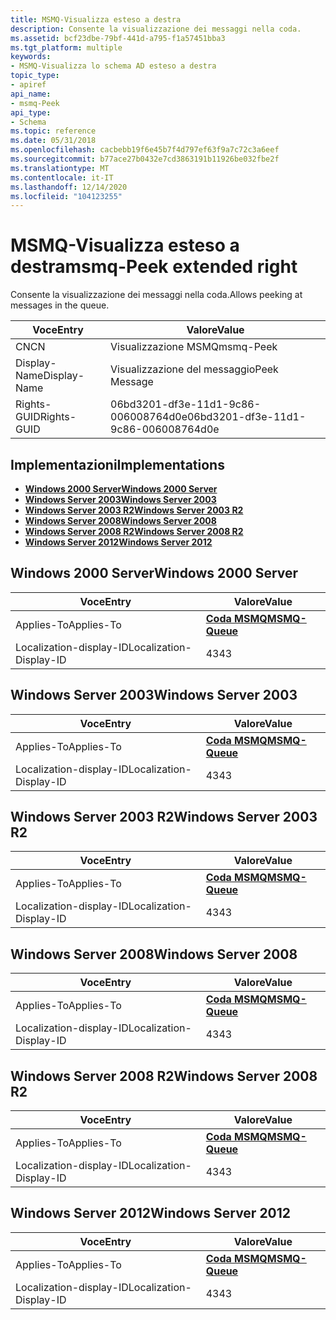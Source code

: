 ```yaml
---
title: MSMQ-Visualizza esteso a destra
description: Consente la visualizzazione dei messaggi nella coda.
ms.assetid: bcf23dbe-79bf-441d-a795-f1a57451bba3
ms.tgt_platform: multiple
keywords:
- MSMQ-Visualizza lo schema AD esteso a destra
topic_type:
- apiref
api_name:
- msmq-Peek
api_type:
- Schema
ms.topic: reference
ms.date: 05/31/2018
ms.openlocfilehash: cacbebb19f6e45b7f4d797ef63f9a7c72c3a6eef
ms.sourcegitcommit: b77ace27b0432e7cd3863191b11926be032fbe2f
ms.translationtype: MT
ms.contentlocale: it-IT
ms.lasthandoff: 12/14/2020
ms.locfileid: "104123255"
---
```

# <a name="msmq-peek-extended-right"></a><span data-ttu-id="e9ccd-104">MSMQ-Visualizza esteso a destra</span><span class="sxs-lookup"><span data-stu-id="e9ccd-104">msmq-Peek extended right</span></span>

<span data-ttu-id="e9ccd-105">Consente la visualizzazione dei messaggi nella coda.</span><span class="sxs-lookup"><span data-stu-id="e9ccd-105">Allows peeking at messages in the queue.</span></span>



| <span data-ttu-id="e9ccd-106">Voce</span><span class="sxs-lookup"><span data-stu-id="e9ccd-106">Entry</span></span> | <span data-ttu-id="e9ccd-107">Valore</span><span class="sxs-lookup"><span data-stu-id="e9ccd-107">Value</span></span> |
|--------------|--------------------------------------|
| <span data-ttu-id="e9ccd-108">CN</span><span class="sxs-lookup"><span data-stu-id="e9ccd-108">CN</span></span>           | <span data-ttu-id="e9ccd-109">Visualizzazione MSMQ</span><span class="sxs-lookup"><span data-stu-id="e9ccd-109">msmq-Peek</span></span>                            |
| <span data-ttu-id="e9ccd-110">Display-Name</span><span class="sxs-lookup"><span data-stu-id="e9ccd-110">Display-Name</span></span> | <span data-ttu-id="e9ccd-111">Visualizzazione del messaggio</span><span class="sxs-lookup"><span data-stu-id="e9ccd-111">Peek Message</span></span>                         |
| <span data-ttu-id="e9ccd-112">Rights-GUID</span><span class="sxs-lookup"><span data-stu-id="e9ccd-112">Rights-GUID</span></span>  | <span data-ttu-id="e9ccd-113">06bd3201-df3e-11d1-9c86-006008764d0e</span><span class="sxs-lookup"><span data-stu-id="e9ccd-113">06bd3201-df3e-11d1-9c86-006008764d0e</span></span> |



## <a name="implementations"></a><span data-ttu-id="e9ccd-114">Implementazioni</span><span class="sxs-lookup"><span data-stu-id="e9ccd-114">Implementations</span></span>

-   [<span data-ttu-id="e9ccd-115">**Windows 2000 Server**</span><span class="sxs-lookup"><span data-stu-id="e9ccd-115">**Windows 2000 Server**</span></span>](#windows-2000-server)
-   [<span data-ttu-id="e9ccd-116">**Windows Server 2003**</span><span class="sxs-lookup"><span data-stu-id="e9ccd-116">**Windows Server 2003**</span></span>](#windows-server-2003)
-   [<span data-ttu-id="e9ccd-117">**Windows Server 2003 R2**</span><span class="sxs-lookup"><span data-stu-id="e9ccd-117">**Windows Server 2003 R2**</span></span>](#windows-server-2003-r2)
-   [<span data-ttu-id="e9ccd-118">**Windows Server 2008**</span><span class="sxs-lookup"><span data-stu-id="e9ccd-118">**Windows Server 2008**</span></span>](#windows-server-2008)
-   [<span data-ttu-id="e9ccd-119">**Windows Server 2008 R2**</span><span class="sxs-lookup"><span data-stu-id="e9ccd-119">**Windows Server 2008 R2**</span></span>](#windows-server-2008-r2)
-   [<span data-ttu-id="e9ccd-120">**Windows Server 2012**</span><span class="sxs-lookup"><span data-stu-id="e9ccd-120">**Windows Server 2012**</span></span>](#windows-server-2012)

## <a name="windows-2000-server"></a><span data-ttu-id="e9ccd-121">Windows 2000 Server</span><span class="sxs-lookup"><span data-stu-id="e9ccd-121">Windows 2000 Server</span></span>



| <span data-ttu-id="e9ccd-122">Voce</span><span class="sxs-lookup"><span data-stu-id="e9ccd-122">Entry</span></span> | <span data-ttu-id="e9ccd-123">Valore</span><span class="sxs-lookup"><span data-stu-id="e9ccd-123">Value</span></span> |
|-------------------------|----------------------------------------------|
| <span data-ttu-id="e9ccd-124">Applies-To</span><span class="sxs-lookup"><span data-stu-id="e9ccd-124">Applies-To</span></span>              | [<span data-ttu-id="e9ccd-125">**Coda MSMQ**</span><span class="sxs-lookup"><span data-stu-id="e9ccd-125">**MSMQ-Queue**</span></span>](c-msmqqueue.md)<br/> |
| <span data-ttu-id="e9ccd-126">Localization-display-ID</span><span class="sxs-lookup"><span data-stu-id="e9ccd-126">Localization-Display-ID</span></span> | <span data-ttu-id="e9ccd-127">43</span><span class="sxs-lookup"><span data-stu-id="e9ccd-127">43</span></span>                                           |



## <a name="windows-server-2003"></a><span data-ttu-id="e9ccd-128">Windows Server 2003</span><span class="sxs-lookup"><span data-stu-id="e9ccd-128">Windows Server 2003</span></span>



| <span data-ttu-id="e9ccd-129">Voce</span><span class="sxs-lookup"><span data-stu-id="e9ccd-129">Entry</span></span> | <span data-ttu-id="e9ccd-130">Valore</span><span class="sxs-lookup"><span data-stu-id="e9ccd-130">Value</span></span> |
|-------------------------|----------------------------------------------|
| <span data-ttu-id="e9ccd-131">Applies-To</span><span class="sxs-lookup"><span data-stu-id="e9ccd-131">Applies-To</span></span>              | [<span data-ttu-id="e9ccd-132">**Coda MSMQ**</span><span class="sxs-lookup"><span data-stu-id="e9ccd-132">**MSMQ-Queue**</span></span>](c-msmqqueue.md)<br/> |
| <span data-ttu-id="e9ccd-133">Localization-display-ID</span><span class="sxs-lookup"><span data-stu-id="e9ccd-133">Localization-Display-ID</span></span> | <span data-ttu-id="e9ccd-134">43</span><span class="sxs-lookup"><span data-stu-id="e9ccd-134">43</span></span>                                           |



## <a name="windows-server-2003-r2"></a><span data-ttu-id="e9ccd-135">Windows Server 2003 R2</span><span class="sxs-lookup"><span data-stu-id="e9ccd-135">Windows Server 2003 R2</span></span>



| <span data-ttu-id="e9ccd-136">Voce</span><span class="sxs-lookup"><span data-stu-id="e9ccd-136">Entry</span></span> | <span data-ttu-id="e9ccd-137">Valore</span><span class="sxs-lookup"><span data-stu-id="e9ccd-137">Value</span></span> |
|-------------------------|----------------------------------------------|
| <span data-ttu-id="e9ccd-138">Applies-To</span><span class="sxs-lookup"><span data-stu-id="e9ccd-138">Applies-To</span></span>              | [<span data-ttu-id="e9ccd-139">**Coda MSMQ**</span><span class="sxs-lookup"><span data-stu-id="e9ccd-139">**MSMQ-Queue**</span></span>](c-msmqqueue.md)<br/> |
| <span data-ttu-id="e9ccd-140">Localization-display-ID</span><span class="sxs-lookup"><span data-stu-id="e9ccd-140">Localization-Display-ID</span></span> | <span data-ttu-id="e9ccd-141">43</span><span class="sxs-lookup"><span data-stu-id="e9ccd-141">43</span></span>                                           |



## <a name="windows-server-2008"></a><span data-ttu-id="e9ccd-142">Windows Server 2008</span><span class="sxs-lookup"><span data-stu-id="e9ccd-142">Windows Server 2008</span></span>



| <span data-ttu-id="e9ccd-143">Voce</span><span class="sxs-lookup"><span data-stu-id="e9ccd-143">Entry</span></span> | <span data-ttu-id="e9ccd-144">Valore</span><span class="sxs-lookup"><span data-stu-id="e9ccd-144">Value</span></span> |
|-------------------------|----------------------------------------------|
| <span data-ttu-id="e9ccd-145">Applies-To</span><span class="sxs-lookup"><span data-stu-id="e9ccd-145">Applies-To</span></span>              | [<span data-ttu-id="e9ccd-146">**Coda MSMQ**</span><span class="sxs-lookup"><span data-stu-id="e9ccd-146">**MSMQ-Queue**</span></span>](c-msmqqueue.md)<br/> |
| <span data-ttu-id="e9ccd-147">Localization-display-ID</span><span class="sxs-lookup"><span data-stu-id="e9ccd-147">Localization-Display-ID</span></span> | <span data-ttu-id="e9ccd-148">43</span><span class="sxs-lookup"><span data-stu-id="e9ccd-148">43</span></span>                                           |



## <a name="windows-server-2008-r2"></a><span data-ttu-id="e9ccd-149">Windows Server 2008 R2</span><span class="sxs-lookup"><span data-stu-id="e9ccd-149">Windows Server 2008 R2</span></span>



| <span data-ttu-id="e9ccd-150">Voce</span><span class="sxs-lookup"><span data-stu-id="e9ccd-150">Entry</span></span> | <span data-ttu-id="e9ccd-151">Valore</span><span class="sxs-lookup"><span data-stu-id="e9ccd-151">Value</span></span> |
|-------------------------|----------------------------------------------|
| <span data-ttu-id="e9ccd-152">Applies-To</span><span class="sxs-lookup"><span data-stu-id="e9ccd-152">Applies-To</span></span>              | [<span data-ttu-id="e9ccd-153">**Coda MSMQ**</span><span class="sxs-lookup"><span data-stu-id="e9ccd-153">**MSMQ-Queue**</span></span>](c-msmqqueue.md)<br/> |
| <span data-ttu-id="e9ccd-154">Localization-display-ID</span><span class="sxs-lookup"><span data-stu-id="e9ccd-154">Localization-Display-ID</span></span> | <span data-ttu-id="e9ccd-155">43</span><span class="sxs-lookup"><span data-stu-id="e9ccd-155">43</span></span>                                           |



## <a name="windows-server-2012"></a><span data-ttu-id="e9ccd-156">Windows Server 2012</span><span class="sxs-lookup"><span data-stu-id="e9ccd-156">Windows Server 2012</span></span>



| <span data-ttu-id="e9ccd-157">Voce</span><span class="sxs-lookup"><span data-stu-id="e9ccd-157">Entry</span></span> | <span data-ttu-id="e9ccd-158">Valore</span><span class="sxs-lookup"><span data-stu-id="e9ccd-158">Value</span></span> |
|-------------------------|----------------------------------------------|
| <span data-ttu-id="e9ccd-159">Applies-To</span><span class="sxs-lookup"><span data-stu-id="e9ccd-159">Applies-To</span></span>              | [<span data-ttu-id="e9ccd-160">**Coda MSMQ**</span><span class="sxs-lookup"><span data-stu-id="e9ccd-160">**MSMQ-Queue**</span></span>](c-msmqqueue.md)<br/> |
| <span data-ttu-id="e9ccd-161">Localization-display-ID</span><span class="sxs-lookup"><span data-stu-id="e9ccd-161">Localization-Display-ID</span></span> | <span data-ttu-id="e9ccd-162">43</span><span class="sxs-lookup"><span data-stu-id="e9ccd-162">43</span></span>                                           |



 

 





